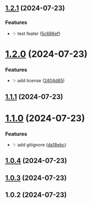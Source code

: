 ## [1.2.1](https://github.com/odinGitGmail/OdinGG-AutoCreateChangelog/compare/v1.2.0...v1.2.1) (2024-07-23)


### Features

* ✨ test feater ([5c686ef](https://github.com/odinGitGmail/OdinGG-AutoCreateChangelog/commit/5c686ef7b4f7fd09ed7c2edeb062394000a532fe))



# [1.2.0](https://github.com/odinGitGmail/OdinGG-AutoCreateChangelog/compare/v1.1.1...v1.2.0) (2024-07-23)


### Features

* ✨ add license ([2404d85](https://github.com/odinGitGmail/OdinGG-AutoCreateChangelog/commit/2404d85788c70327df59a744c08bc2a7c51c051d))



## [1.1.1](https://github.com/odinGitGmail/OdinGG-AutoCreateChangelog/compare/v1.1.0...v1.1.1) (2024-07-23)



# [1.1.0](https://github.com/odinGitGmail/OdinGG-AutoCreateChangelog/compare/v1.0.4...v1.1.0) (2024-07-23)


### Features

* ✨ add gitignore ([da18ebc](https://github.com/odinGitGmail/OdinGG-AutoCreateChangelog/commit/da18ebc9dd4644fe1fc858eb878785942bd71fd6))



## [1.0.4](https://github.com/odinGitGmail/OdinGG-AutoCreateChangelog/compare/v1.0.3...v1.0.4) (2024-07-23)



## [1.0.3](https://github.com/odinGitGmail/OdinGG-AutoCreateChangelog/compare/v1.0.2...v1.0.3) (2024-07-23)



## 1.0.2 (2024-07-23)




